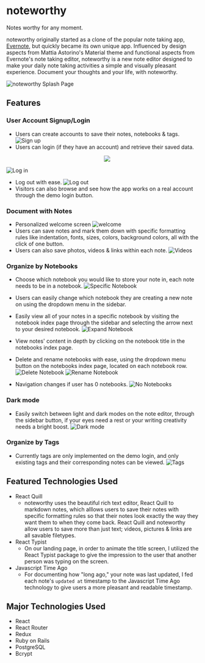 # noteworthy
Notes worthy for any moment.

noteworthy originally started as a clone of the popular note taking app, [Evernote](https://www.evernote.com), but quickly became its own unique app. Influenced by design aspects from Mattia Astorino's Material theme and functional aspects from Evernote's note taking editor, noteworthy is a new note editor designed to make your daily note taking activities a simple and visually pleasant experience. Document your thoughts and your life, with noteworthy.

![noteworthy Splash Page](./app/assets/images/readme_images/home.png)

## Features
### User Account Signup/Login
- Users can create accounts to save their notes, notebooks & tags.
![Sign up](./app/assets/images/readme_images/signup.gif)
- Users can login (if they have an account) and retrieve their saved data.
	<p align="center">
		<img src="https://github.com/tongsalex/noteworthy/blob/master/app/assets/images/readme_images/home.png?raw=true"/>
	</p>
![Log in](./app/assets/images/readme_images/userAuth.gif)
- Log out with ease.
![Log out](./app/assets/images/readme_images/logout.gif)
- Visitors can also browse and see how the app works on a real account through the demo login button.

### Document with Notes
- Personalized welcome screen
![welcome](./app/assets/images/readme_images/loginSplash.png)
- Users can save notes and mark them down with specific formatting rules like indentation, fonts, sizes, colors, background colors, all with the click of one button.
- Users can also save photos, videos & links within each note.
![Videos](./app/assets/images/readme_images/videosInEditor.gif)

### Organize by Notebooks
- Choose which notebook you would like to store your note in, each note needs to be in a notebook.
![Specific Notebook](./app/assets/images/readme_images/makeNoteInSpecificNb.gif)
- Users can easily change which notebook they are creating a new note on using the dropdown menu in the sidebar.
- Easily view all of your notes in a specific notebook by visiting the notebook index page through the sidebar and selecting the arrow next to your desired notebook.
![Expand Notebook](./app/assets/images/readme_images/expandNb.gif)
- View notes' content in depth by clicking on the notebook title in the notebooks index page.
- Delete and rename notebooks with ease, using the dropdown menu button on the notebooks index page, located on each notebook row.
![Delete Notebook](./app/assets/images/readme_images/deletingNotebook.gif)
![Rename Notebook](./app/assets/images/readme_images/renameNb.gif)

- Navigation changes if user has 0 notebooks.
![No Notebooks](./app/assets/images/readme_images/noNotebooks.gif)

### Dark mode
- Easily switch between light and dark modes on the note editor, through the sidebar button, if your eyes need a rest or your writing creativity needs a bright boost.
![Dark mode](./app/assets/images/readme_images/darkMode.gif)

### Organize by Tags
- Currently tags are only implemented on the demo login, and only existing tags and their corresponding notes can be viewed.
![Tags](./app/assets/images/readme_images/tags.gif)

## Featured Technologies Used
- React Quill
  - noteworthy uses the beautiful rich text editor, React Quill to markdown notes, which alllows users to save their notes with specific formatting rules so that their notes look exactly the way they want them to when they come back. React Quill and noteworthy allow users to save more than just text; videos, pictures & links are all savable filetypes.
- React Typist
  - On our landing page, in order to animate the title screen, I utilized the React Typist package to give the impression to the user that another person was typing on the screen.
- Javascript Time Ago
  - For documenting how "long ago," your note was last updated, I fed each note's `updated at` timestamp to the Javascript Time Ago technology to give users a more pleasant and readable timestamp.
  
## Major Technologies Used
- React
- React Router
- Redux
- Ruby on Rails
- PostgreSQL
- Bcrypt
